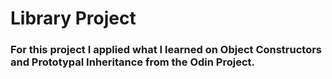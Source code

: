# Library Project

### For this project I applied what I learned on Object Constructors and Prototypal Inheritance from the Odin Project. 
